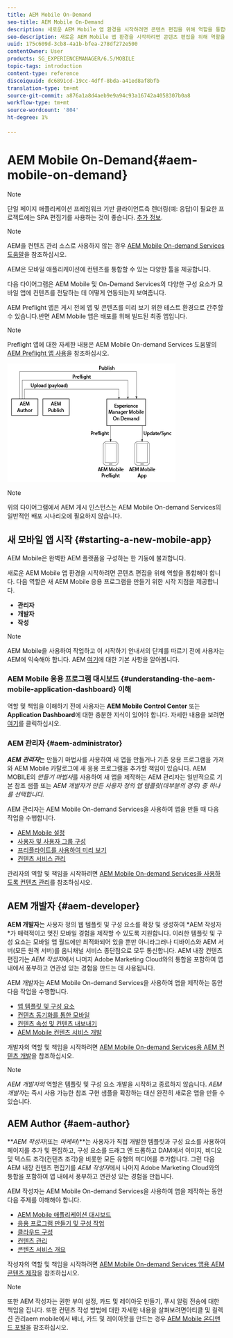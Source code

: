 ```yaml
---
title: AEM Mobile On-Demand
seo-title: AEM Mobile On-Demand
description: 새로운 AEM Mobile 앱 환경을 시작하려면 콘텐츠 편집을 위해 역할을 통합해야 합니다. AEM 모바일 온디맨드 서비스를 시작하려면 이 페이지를 따르십시오.
seo-description: 새로운 AEM Mobile 앱 환경을 시작하려면 콘텐츠 편집을 위해 역할을 통합해야 합니다. AEM 모바일 온디맨드 서비스를 시작하려면 이 페이지를 따르십시오.
uuid: 175c609d-3cb8-4a1b-bfea-278df272e500
contentOwner: User
products: SG_EXPERIENCEMANAGER/6.5/MOBILE
topic-tags: introduction
content-type: reference
discoiquuid: dc6891cd-19cc-4dff-8bda-a41ed8af8bfb
translation-type: tm+mt
source-git-commit: a876a1a8d4aeb9e9a94c93a16742a4058307b0a8
workflow-type: tm+mt
source-wordcount: '804'
ht-degree: 1%

---
```



# AEM Mobile On-Demand{#aem-mobile-on-demand}

>[!NOTE]
>
>단일 페이지 애플리케이션 프레임워크 기반 클라이언트측 렌더링(예: 응답)이 필요한 프로젝트에는 SPA 편집기를 사용하는 것이 좋습니다. [추가 정보](/help/sites-developing/spa-overview.md).

>[!NOTE]
>
>AEM을 컨텐츠 관리 소스로 사용하지 않는 경우 [AEM Mobile On-demand Services 도움말](https://helpx.adobe.com/digital-publishing-solution/topics.html)을 참조하십시오.

AEM은 모바일 애플리케이션에 컨텐츠를 통합할 수 있는 다양한 툴을 제공합니다.

다음 다이어그램은 AEM Mobile 및 On-Demand Services의 다양한 구성 요소가 모바일 앱에 컨텐츠를 전달하는 데 어떻게 연동되는지 보여줍니다.

AEM Preflight 앱은 게시 전에 앱 및 콘텐츠를 미리 보기 위한 테스트 환경으로 간주할 수 있습니다.반면 AEM Mobile 앱은 배포를 위해 빌드된 최종 앱입니다.

>[!NOTE]
>
>Preflight 앱에 대한 자세한 내용은 AEM Mobile On-demand Services 도움말의 [AEM Preflight 앱 사용](https://helpx.adobe.com/digital-publishing-solution/help/preflight-app.html)을 참조하십시오.

![chlimage_1-171](assets/chlimage_1-171.png)

>[!NOTE]
>
>위의 다이어그램에서 AEM 게시 인스턴스는 AEM Mobile On-demand Services의 일반적인 배포 시나리오에 필요하지 않습니다.

## 새 모바일 앱 시작 {#starting-a-new-mobile-app}

AEM Mobile은 완벽한 AEM 플랫폼을 구성하는 한 기둥에 불과합니다.

새로운 AEM Mobile 앱 환경을 시작하려면 콘텐츠 편집을 위해 역할을 통합해야 합니다. 다음 역할은 새 AEM Mobile 응용 프로그램을 만들기 위한 시작 지점을 제공합니다.

* **관리자**
* **개발자**
* **작성**

>[!NOTE]
>
>AEM Mobile을 사용하여 작업하고 이 시작하기 안내서의 단계를 따르기 전에 사용자는 AEM에 익숙해야 합니다. AEM [여기](/help/sites-deploying/deploy.md)에 대한 기본 사항을 알아봅니다.

### AEM Mobile 응용 프로그램 대시보드 {#understanding-the-aem-mobile-application-dashboard} 이해

역할 및 책임을 이해하기 전에 사용자는 **AEM Mobile Control Center** 또는 **Application Dashboard**&#x200B;에 대한 충분한 지식이 있어야 합니다. 자세한 내용을 보려면 [여기](/help/mobile/mobile-apps-ondemand-application-dashboard.md)를 클릭하십시오.

### AEM 관리자 {#aem-administrator}

***AEM 관리자***&#x200B;는 만들기 마법사를 사용하여 새 앱을 만들거나 기존 응용 프로그램을 가져와 AEM Mobile 카탈로그에 새 응용 프로그램을 추가할 책임이 있습니다. AEM MOBILE의 *만들기 마법사*&#x200B;를 사용하여 새 앱을 제작하는 AEM 관리자는 일반적으로 기본 참조 샘플 또는 *AEM 개발자가 만든 사용자 정의 앱 템플릿(대부분의 경우) 중 하나를 선택합니다.*

AEM 관리자는 AEM Mobile On-demand Services을 사용하여 앱을 만들 때 다음 작업을 수행합니다.

* [AEM Mobile 설정](/help/mobile/aem-mobile-setup.md)
* [사용자 및 사용자 그룹 구성](/help/mobile/aem-mobile-configure-users.md)
* [프리플라이트를 사용하여 미리 보기](/help/mobile/aem-mobile-manage-ondemand-services.md)
* [컨텐츠 서비스 관리](/help/mobile/developing-content-services.md)

관리자의 역할 및 책임을 시작하려면 [AEM Mobile On-demand Services을 사용하도록 컨텐츠 관리](/help/mobile/aem-mobile.md)를 참조하십시오.

## AEM 개발자 {#aem-developer}

**AEM 개발자**&#x200B;는 사용자 정의 웹 템플릿 및 구성 요소를 확장 및 생성하여 *AEM 작성자 *가 매력적이고 멋진 모바일 경험을 제작할 수 있도록 지원합니다. 이러한 템플릿 및 구성 요소는 모바일 앱 월드에만 최적화되어 있을 뿐만 아니라그러나 디바이스와 AEM 서버(모든 원격 서버)를 옴니채널 서비스 종단점으로 모두 통신합니다. AEM 내장 컨텐츠 편집기는 *AEM 작성자*&#x200B;에서 나머지 Adobe Marketing Cloud와의 통합을 포함하여 앱 내에서 풍부하고 연관성 있는 경험을 만드는 데 사용됩니다.

AEM 개발자는 AEM Mobile On-demand Services을 사용하여 앱을 제작하는 동안 다음 작업을 수행합니다.

* [앱 템플릿 및 구성 요소](/help/mobile/app-templates-and-components1.md)
* [컨텐츠 동기화를 통한 모바일](/help/mobile/mobile-ondemand-contentsync.md)
* [컨텐츠 속성 및 컨텐츠 내보내기](/help/mobile/on-demand-content-properties-exporting.md)
* [AEM Mobile 컨텐츠 서비스 개발](/help/mobile/developing-content-services.md)

개발자의 역할 및 책임을 시작하려면 [AEM Mobile On-demand Services용 AEM 컨텐츠 개발](/help/mobile/aem-mobile-on-demand.md)을 참조하십시오.

>[!NOTE]
>
>*AEM 개발자의* 역할은 템플릿 및 구성 요소 개발을 시작하고 종료하지 않습니다. *AEM 개발자*&#x200B;는 즉시 사용 가능한 참조 구현 샘플을 확장하는 대신 완전히 새로운 앱을 만들 수 있습니다.

## AEM Author {#aem-author}

***AEM 작성자*(또는 *마케터*)**는 사용자가 직접 개발한 템플릿과 구성 요소를 사용하여 페이지를 추가 및 편집하고, 구성 요소를 드래그 앤 드롭하고 DAM에서 이미지, 비디오 및 텍스트 조각(컨텐츠 조각)을 비롯한 모든 유형의 미디어를 추가합니다. 그런 다음 AEM 내장 컨텐츠 편집기를 *AEM 작성자*에서 나머지 Adobe Marketing Cloud와의 통합을 포함하여 앱 내에서 풍부하고 연관성 있는 경험을 만듭니다.

AEM 작성자는 AEM Mobile On-demand Services을 사용하여 앱을 제작하는 동안 다음 주제를 이해해야 합니다.

* [AEM Mobile 애플리케이션 대시보드](/help/mobile/mobile-apps-ondemand-application-dashboard.md)
* [응용 프로그램 만들기 및 구성 작업](/help/mobile/mobile-apps-ondemand-application-create-configure-action.md)
* [클라우드 구성](/help/mobile/mobile-on-demand-associating-an-on-demand-app-to-cloud-configuration.md)
* [컨텐츠 관리](/help/mobile/mobile-apps-ondemand-manage-content-ondemand.md)
* [콘텐츠 서비스 개요](/help/mobile/develop-content-as-a-service.md)

작성자의 역할 및 책임을 시작하려면 [AEM Mobile On-demand Services 앱용 AEM 콘텐츠 제작](/help/mobile/mobile-apps-ondemand.md)을 참조하십시오.

>[!NOTE]
>
>또한 AEM 작성자는 권한 부여 설정, 카드 및 레이아웃 만들기, 푸시 알림 전송에 대한 책임을 집니다. 또한 컨텐츠 작성 방법에 대한 자세한 내용을 살펴보려면아티클 및 컬렉션 관리aem mobile에서 배너, 카드 및 레이아웃을 만드는 경우 [AEM Mobile 온디맨드 포털](https://helpx.adobe.com/digital-publishing-solution/topics.html#dynamicpod_reference_2)을 참조하십시오.

